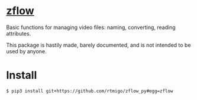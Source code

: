 # [zflow](https://github.com/rtmigo/zflow_py)

Basic functions for managing video files: naming, converting, reading attributes.

This package is hastily made, barely documented, and is not intended to 
be used by anyone.

# Install

``` bash
$ pip3 install git+https://github.com/rtmigo/zflow_py#egg=zflow
```
